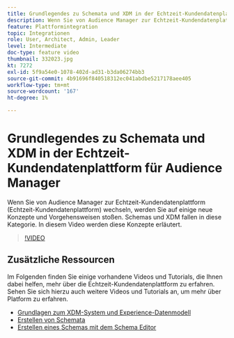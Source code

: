 ```yaml
---
title: Grundlegendes zu Schemata und XDM in der Echtzeit-Kundendatenplattform für Audience Manager
description: Wenn Sie von Audience Manager zur Echtzeit-Kundendatenplattform (Echtzeit-Kundendatenplattform) wechseln, werden Sie auf einige neue Konzepte und Vorgehensweisen stoßen. Schemas und XDM fallen in diese Kategorie. In diesem Video werden diese Konzepte erläutert.
feature: Plattformintegration
topic: Integrationen
role: User, Architect, Admin, Leader
level: Intermediate
doc-type: feature video
thumbnail: 332023.jpg
kt: 7272
exl-id: 5f9a54e0-1078-402d-ad31-b3da06274bb3
source-git-commit: 4b91696f840518312ec041abdbe5217178aee405
workflow-type: tm+mt
source-wordcount: '167'
ht-degree: 1%

---
```


# Grundlegendes zu Schemata und XDM in der Echtzeit-Kundendatenplattform für Audience Manager

Wenn Sie von Audience Manager zur Echtzeit-Kundendatenplattform (Echtzeit-Kundendatenplattform) wechseln, werden Sie auf einige neue Konzepte und Vorgehensweisen stoßen. Schemas und XDM fallen in diese Kategorie. In diesem Video werden diese Konzepte erläutert.

>[!VIDEO](https://video.tv.adobe.com/v/332023/?quality=12&learn=on)

## Zusätzliche Ressourcen

Im Folgenden finden Sie einige vorhandene Videos und Tutorials, die Ihnen dabei helfen, mehr über die Echtzeit-Kundendatenplattform zu erfahren. Sehen Sie sich hierzu auch weitere Videos und Tutorials an, um mehr über Platform zu erfahren.

* [Grundlagen zum XDM-System und Experience-Datenmodell](https://experienceleague.adobe.com/docs/platform-learn/tutorials/schemas/understanding-the-xdm-system-and-experience-data-model.html)
* [Erstellen von Schemata](https://experienceleague.adobe.com/docs/platform-learn/tutorials/schemas/create-your-first-schema-with-out-of-the-box-components.html)
* [Erstellen eines Schemas mit dem Schema Editor](https://experienceleague.adobe.com/docs/experience-platform/xdm/tutorials/create-schema-ui.html?lang=en#getting-started)
